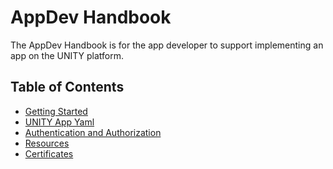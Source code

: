 <!-- DOCTOC SKIP -->

# AppDev Handbook

The AppDev Handbook is for the app developer to support implementing an app on the UNITY platform.

## Table of Contents

* [Getting Started](getting-started.md)
* [UNITY App Yaml](unity-app-yaml.md)
* [Authentication and Authorization](authentication-and-authorization.md)
* [Resources](resources.md)
* [Certificates](certificates.md)
